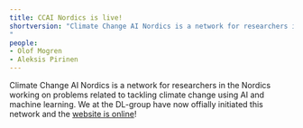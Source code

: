 ```yaml
---
title: CCAI Nordics is live!
shortversion: "Climate Change AI Nordics is a network for researchers in the Nordics working on problems related to tackling climate change using AI and machine learning. We at the DL-group have now offially initiated this network and the [website is online](https://ccain.cc/)!
"
people:
- Olof Mogren
- Aleksis Pirinen
---
```


Climate Change AI Nordics is a network for researchers in the Nordics working on problems related to tackling climate change using AI and machine learning. We at the DL-group have now offially initiated this network and the [website is online](https://ccain.cc/)!
